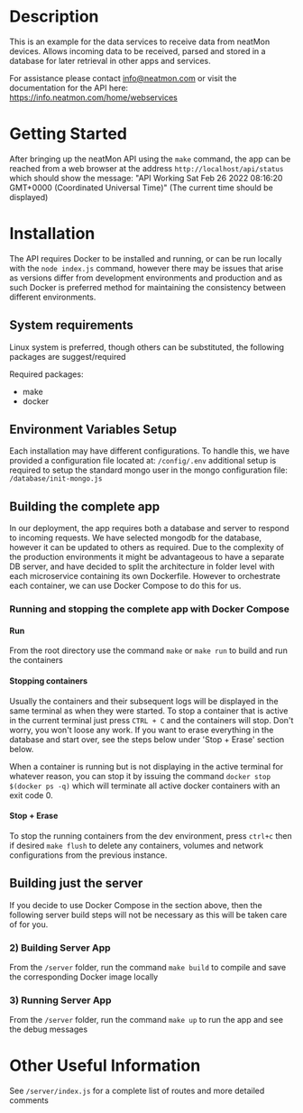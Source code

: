 # Description
This is an example for the data services to receive data from neatMon devices.  Allows incoming data to be received, parsed and stored in a database for later retrieval in other apps and services.

For assistance please contact info@neatmon.com or visit the documentation for the API here: https://info.neatmon.com/home/webservices

# Getting Started
After bringing up the neatMon API using the `make` command, the app can be reached from a web browser at the address `http://localhost/api/status` which should show the message: "API Working Sat Feb 26 2022 08:16:20 GMT+0000 (Coordinated Universal Time)" (The current time should be displayed)

# Installation
The API requires Docker to be installed and running, or can be run locally with the `node index.js` command, however there may be issues that arise as versions differ from development environments and production and as such Docker is preferred method for maintaining the consistency between different environments.

## System requirements
Linux system is preferred, though others can be substituted, the following packages are suggest/required

Required packages:
* make
* docker

## Environment Variables Setup
Each installation may have different configurations.  To handle this, we have provided a configuration file located at: `/config/.env` additional setup is required to setup the standard mongo user in the mongo configuration file: `/database/init-mongo.js`  

## Building the complete app
In our deployment, the app requires both a database and server to respond to incoming requests.  We have selected mongodb for the database, however it can be updated to others as required.  Due to the complexity of the production environments it might be advantageous to have a separate DB server, and have decided to split the architecture in folder level with each microservice containing its own Dockerfile.  However to orchestrate each container, we can use Docker Compose to do this for us. 

### Running and stopping the complete app with Docker Compose
#### Run
From the root directory use the command `make` or `make run` to build and run the containers

#### Stopping containers
Usually the containers and their subsequent logs will be displayed in the same terminal as when they were started.  To stop a container that is active in the current terminal just press `CTRL + C` and the containers will stop.  Don't worry, you won't loose any work.  If you want to erase everything in the database and start over, see the steps below under 'Stop + Erase' section below.

When a container is running but is not displaying in the active terminal for whatever reason, you can stop it by issuing the command `docker stop $(docker ps -q)` which will terminate all active docker containers with an exit code 0.
#### Stop + Erase
To stop the running containers from the dev environment, press `ctrl+c` then if desired `make flush` to delete any containers, volumes and network configurations from the previous instance.

## Building just the server
If you decide to use Docker Compose in the section above, then the following server build steps will not be necessary as this will be taken care of for you.

### 2) Building Server App
From the `/server` folder, run the command `make build` to compile and save the corresponding Docker image locally

### 3) Running Server App
From the `/server` folder, run the command `make up` to run the app and see the debug messages

# Other Useful Information
See `/server/index.js` for a complete list of routes and more detailed comments

